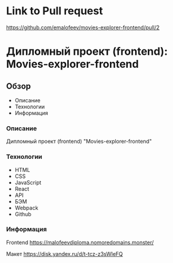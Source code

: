 # Link to Pull request
https://github.com/emalofeev/movies-explorer-frontend/pull/2

# Дипломный проект (frontend): Movies-explorer-frontend

## Обзор

* Описание
* Технологии
* Информация

### Описание

Дипломный проект (frontend) "Movies-explorer-frontend"

### Технологии

* HTML
* CSS
* JavaScript
* React
* API
* БЭМ
* Webpack
* Github

### Информация

Frontend https://malofeevdiploma.nomoredomains.monster/

Макет https://disk.yandex.ru/d/t-tcz-z3sWleFQ
